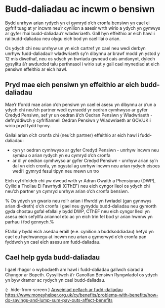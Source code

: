 # Budd-daliadau ac incwm o bensiwn

Bydd unrhyw arian rydych yn ei gymryd o’ch cronfa bensiwn yn cael ei gyfrif tuag at yr incwm neu’r cynilion a asesir wrth wirio a ydych yn gymwys ar gyfer rhai budd-daliadau’r wladwriaeth. Gall hyn effeithio ar eich hawl i rai budd-daliadau neu olygu eich bod yn cael llai o arian.

Os ydych chi neu unrhyw un yn eich cartref yn cael neu wedi derbyn unrhyw fudd-daliadau’r wladwriaeth sy’n dibynnu ar brawf modd yn ystod y 12 mis diwethaf, neu os ydych yn bwriadu gwneud cais amdanynt, dylech gysylltu â’r awdurdod talu perthnasol i wirio sut y gall cael mynediad at eich pensiwn effeithio ar eich hawl.

## Pryd mae eich pensiwn yn effeithio ar eich budd-daliadau

Mae’r ffordd mae arian o’ch pensiwn yn cael ei asesu yn dibynnu ar p’un a ydych chi neu’ch partner wedi cyrraedd yr oedran cymhwyso ar gyfer Credyd Pensiwn, sef yr un oedran â’ch Oedran Pensiwn y Wladwriaeth - defnyddiwch y cyfrifiannell Oedran Pensiwn y Wladwriaeth ar GOV.UK i wirio pryd fydd hynny.

Gallai arian o’ch cronfa chi (neu’ch partner) effeithio ar eich hawl i fudd-daliadau:

* cyn yr oedran cymhwyso ar gyfer Credyd Pensiwn - unrhyw incwm neu symiau o arian rydych yn eu cymryd o’ch cronfa
* ar ôl  yr oedran cymhwyso ar gyfer Credyd Pensiwn - unrhyw arian sy’n dal yn eich cronfa, yn ogystal ag unrhyw incwm neu arian rydych eisoes wedi’i gymryd fesul tipyn neu mewn un tro

Eich cyfrifoldeb chi yw dweud wrth yr Adran Gwaith a Phensiynau (DWP), Cyllid a Thollau Ei Fawrhydi (CThEF) neu eich cyngor lleol os ydych chi neu’ch partner yn cymryd unrhyw arian o’ch cronfa bensiwn.

% Os ydych yn gwario neu roi’r arian i ffwrdd yn fwriadol (gan gynnwys arian di-dreth) o’ch cronfa i gael neu gynyddu budd-daliadau neu gymorth gyda chostau gofal efallai y bydd DWP, CThEF neu eich cyngor lleol yn asesu eich sefyllfa ariannol eto ac yn eich trin fel bod yr arian hwnnw yn parhau i fod gennych.%

Efallai y bydd eich asedau eraill (e.e. cynilion a buddsoddiadau) hefyd yn cael eu hychwanegu at incwm neu arian a gymerwyd o’ch cronfa pan fyddwch yn cael eich asesu am fudd-daliadau.

## Cael help gyda budd-daliadau

I gael rhagor o wybodaeth am hawl i fudd-daliadau gallwch siarad â Chyngor ar Bopeth. Cysylltwch â’r Ganolfan Bensiwn Ryngwladol os ydych yn byw dramor ac rydych yn cael budd-daliadau.

{: .hide-from-screen }
[Arweiniad pellach ar fudd-daliadau](https://www.moneyhelper.org.uk/cy/benefits/problems-with-benefits/how-do-savings-and-lump-sum-pay-outs-affect-benefits)<br>
https://www.moneyhelper.org.uk/cy/benefits/problems-with-benefits/how-do-savings-and-lump-sum-pay-outs-affect-benefits

